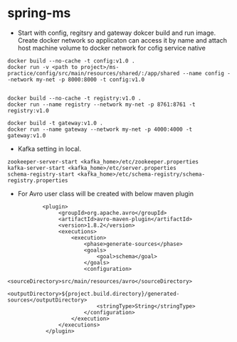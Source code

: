# spring-ms

- Start with config, regitsry and gateway dokcer build and run image. Create docker network so applicaton can access it by name and attach host machine volume to docker network for cofig service native 
 
 ```
 docker build --no-cache -t config:v1.0 .
 docker run -v <path to project>/ms-practice/config/src/main/resources/shared/:/app/shared --name config --network my-net -p 8000:8000 -t config:v1.0 
 

docker build --no-cache -t registry:v1.0 .
docker run --name registry --network my-net -p 8761:8761 -t registry:v1.0

docker build -t gateway:v1.0 .
docker run --name gateway --network my-net -p 4000:4000 -t gateway:v1.0 

 ```


- Kafka setting in local. 
```
zookeeper-server-start <kafka_home>/etc/zookeeper.properties
kafka-server-start <kafka_home>/etc/server.properties
schema-registry-start <kafka_home>/etc/schema-registry/schema-registry.properties
```

- For Avro user class will be created with below maven plugin
```
           <plugin>
                <groupId>org.apache.avro</groupId>
                <artifactId>avro-maven-plugin</artifactId>
                <version>1.8.2</version>
                <executions>
                    <execution>
                        <phase>generate-sources</phase>
                        <goals>
                            <goal>schema</goal>
                        </goals>
                        <configuration>
                            <sourceDirectory>src/main/resources/avro</sourceDirectory>
                            <outputDirectory>${project.build.directory}/generated-sources</outputDirectory>
                            <stringType>String</stringType>
                        </configuration>
                    </execution>
                </executions>
            </plugin>
```
